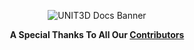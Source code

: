 <p align="center">
    <img src="https://i.imgur.com/uusLAGE.png" alt="UNIT3D Docs Banner">
</p>
<p align="center">
    <b>A Special Thanks To All Our <a href="https://github.com/UNIT3D/UNIT3D/graphs/contributors">Contributors</a></b>
</p>
